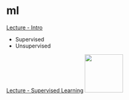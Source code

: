 # ml

[Lecture - Intro](https://www.youtube.com/watch?v=PPLop4L2eGk)
- Supervised
- Unsupervised

[Lecture - Supervised Learning](https://www.youtube.com/watch?v=bQI5uDxrFfA)
<img src="https://github.com/tglanz/ml/tree/master/images/house-predictions-1.png" height="100" />
